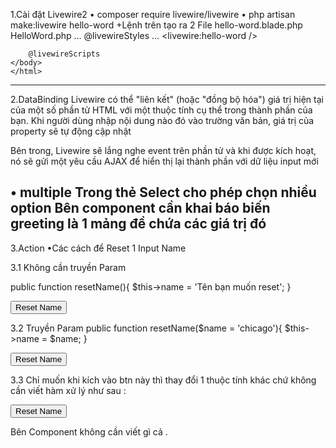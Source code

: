 1.Cài đặt Livewire2
    • composer require livewire/livewire
    • php artisan make:livewire hello-word
+Lệnh trên tạo ra 2 File
    hello-word.blade.php
    HelloWord.php
    ...
        @livewireStyles
    </head>
    <body>
        ...
        <livewire:hello-word />

        @livewireScripts
    </body>
    </html>
----------------------------------------------------------------------------
2.DataBinding
Livewire có thể "liên kết" (hoặc "đồng bộ hóa") giá trị hiện tại của một số phần tử HTML với một thuộc tính cụ thể trong thành phần của bạn.
Khi người dùng nhập nội dung nào đó vào trường văn bản, giá trị của property sẽ tự động cập nhật

Bên trong, Livewire sẽ lắng nghe event trên phần tử và khi được kích hoạt, nó sẽ gửi một yêu cầu AJAX để hiển thị lại thành phần với dữ liệu input mới

• multiple Trong thẻ Select cho phép chọn nhiều option
Bên component cần khai báo biến greeting là 1 mảng đề chứa các giá trị đó
-------------------------------------------
3.Action
•Các cách để Reset 1 Input Name

3.1 Không cần truyền Param

public function resetName(){
    $this->name = 'Tên bạn muốn reset';
}

<button wire:click = "resetName">Reset Name</button>

3.2 Truyền Param
public function resetName($name = 'chicago'){
    $this->name = $name;
}

<form action="#" wire:submit.prevent="resetName('Bingo')" >
    <button>Reset Name</button>
</form>

3.3 Chỉ muốn khi kích vào btn này thì thay đổi 1 thuộc tính khác chứ không cần viết hàm xử lý như sau :
    <form action="#" wire:submit.prevent="$set('name', 'Luis')" >
        <button>Reset Name</button>
    </form>
Bên Component không cần viết gì cả .
